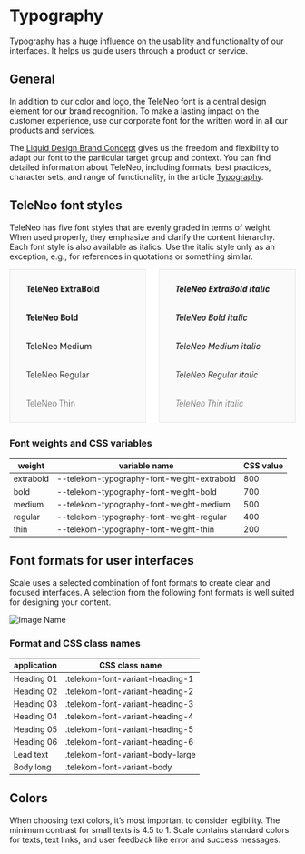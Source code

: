 # Typography

Typography has a huge influence on the usability and functionality of our interfaces. It helps us guide users through a product or service.

## General

In addition to our color and logo, the TeleNeo font is a central design element for our brand recognition. To make a lasting impact on the customer experience, use our corporate font for the written word in all our products and services.

The [Liquid Design Brand Concept](https://www.brand-design.telekom.com/en/articles/l/liquid-brand-design-concept/) gives us the freedom and flexibility to adapt our font to the particular target group and context. You can find detailed information about TeleNeo, including formats, best practices, character sets, and range of functionality, in the article [Typography](https://www.brand-design.telekom.com/en/articles/t/typography/).

## TeleNeo font styles

TeleNeo has five font styles that are evenly graded in terms of weight. When used properly, they emphasize and clarify the content hierarchy. Each font style is also available as italics. Use the italic style only as an exception, e.g., for references in quotations or something similar.

![Image Name](assets/2_guidelines/3_typography/schriftschnitte.png)

### Font weights and CSS variables

| weight    | variable name                              | CSS value |
| --------- | ------------------------------------------ | --------- |
| extrabold | --telekom-typography-font-weight-extrabold | 800       |
| bold      | --telekom-typography-font-weight-bold      | 700       |
| medium    | --telekom-typography-font-weight-medium    | 500       |
| regular   | --telekom-typography-font-weight-regular   | 400       |
| thin      | --telekom-typography-font-weight-thin      | 200       |

## Font formats for user interfaces

Scale uses a selected combination of font formats to create clear and focused interfaces. A selection from the following font formats is well suited for designing your content.

![Image Name](assets/2_guidelines/3_typography/Formate-en_2x.jpg)

### Format and CSS class names

| application | CSS class name                   |
| ----------- |----------------------------------|
| Heading 01  | .telekom-font-variant-heading-1  |
| Heading 02  | .telekom-font-variant-heading-2  |
| Heading 03  | .telekom-font-variant-heading-3  |
| Heading 04  | .telekom-font-variant-heading-4  |
| Heading 05  | .telekom-font-variant-heading-5  |
| Heading 06  | .telekom-font-variant-heading-6  |
| Lead text   | .telekom-font-variant-body-large |
| Body long   | .telekom-font-variant-body       |

## Colors

When choosing text colors, it’s most important to consider legibility. The minimum contrast for small texts is 4.5 to 1.
Scale contains standard colors for texts, text links, and user feedback like error and success messages.
